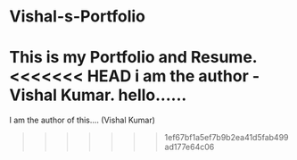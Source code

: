# Vishal-s-Portfolio
This is my Portfolio and Resume.
<br>
<<<<<<< HEAD
i am the author - Vishal Kumar.
hello......
=======
I am the author of this....
(Vishal Kumar)
>>>>>>> 1ef67bf1a5ef7b9b2ea41d5fab499ad177e64c06
